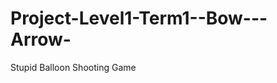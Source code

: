 Project-Level1-Term1--Bow---Arrow-
==================================

Stupid Balloon Shooting Game
